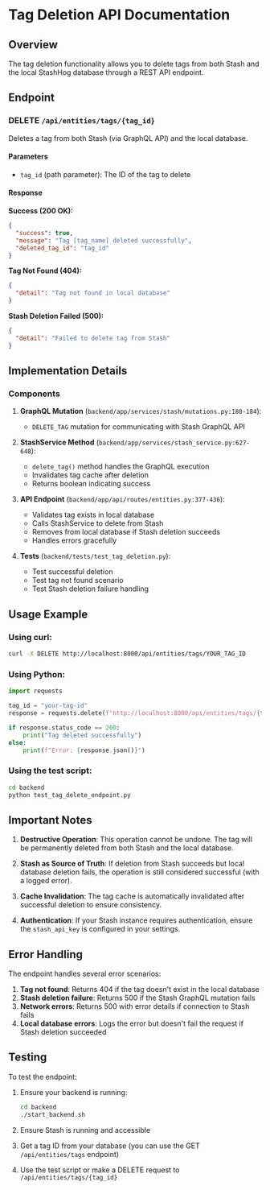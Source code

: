 # Tag Deletion API Documentation

## Overview
The tag deletion functionality allows you to delete tags from both Stash and the local StashHog database through a REST API endpoint.

## Endpoint

### DELETE `/api/entities/tags/{tag_id}`

Deletes a tag from both Stash (via GraphQL API) and the local database.

#### Parameters
- `tag_id` (path parameter): The ID of the tag to delete

#### Response

**Success (200 OK):**
```json
{
  "success": true,
  "message": "Tag [tag_name] deleted successfully",
  "deleted_tag_id": "tag_id"
}
```

**Tag Not Found (404):**
```json
{
  "detail": "Tag not found in local database"
}
```

**Stash Deletion Failed (500):**
```json
{
  "detail": "Failed to delete tag from Stash"
}
```

## Implementation Details

### Components

1. **GraphQL Mutation** (`backend/app/services/stash/mutations.py:180-184`):
   - `DELETE_TAG` mutation for communicating with Stash GraphQL API

2. **StashService Method** (`backend/app/services/stash_service.py:627-648`):
   - `delete_tag()` method handles the GraphQL execution
   - Invalidates tag cache after deletion
   - Returns boolean indicating success

3. **API Endpoint** (`backend/app/api/routes/entities.py:377-436`):
   - Validates tag exists in local database
   - Calls StashService to delete from Stash
   - Removes from local database if Stash deletion succeeds
   - Handles errors gracefully

4. **Tests** (`backend/tests/test_tag_deletion.py`):
   - Test successful deletion
   - Test tag not found scenario
   - Test Stash deletion failure handling

## Usage Example

### Using curl:
```bash
curl -X DELETE http://localhost:8000/api/entities/tags/YOUR_TAG_ID
```

### Using Python:
```python
import requests

tag_id = "your-tag-id"
response = requests.delete(f"http://localhost:8000/api/entities/tags/{tag_id}")

if response.status_code == 200:
    print("Tag deleted successfully")
else:
    print(f"Error: {response.json()}")
```

### Using the test script:
```bash
cd backend
python test_tag_delete_endpoint.py
```

## Important Notes

1. **Destructive Operation**: This operation cannot be undone. The tag will be permanently deleted from both Stash and the local database.

2. **Stash as Source of Truth**: If deletion from Stash succeeds but local database deletion fails, the operation is still considered successful (with a logged error).

3. **Cache Invalidation**: The tag cache is automatically invalidated after successful deletion to ensure consistency.

4. **Authentication**: If your Stash instance requires authentication, ensure the `stash_api_key` is configured in your settings.

## Error Handling

The endpoint handles several error scenarios:

1. **Tag not found**: Returns 404 if the tag doesn't exist in the local database
2. **Stash deletion failure**: Returns 500 if the Stash GraphQL mutation fails
3. **Network errors**: Returns 500 with error details if connection to Stash fails
4. **Local database errors**: Logs the error but doesn't fail the request if Stash deletion succeeded

## Testing

To test the endpoint:

1. Ensure your backend is running:
   ```bash
   cd backend
   ./start_backend.sh
   ```

2. Ensure Stash is running and accessible

3. Get a tag ID from your database (you can use the GET `/api/entities/tags` endpoint)

4. Use the test script or make a DELETE request to `/api/entities/tags/{tag_id}`